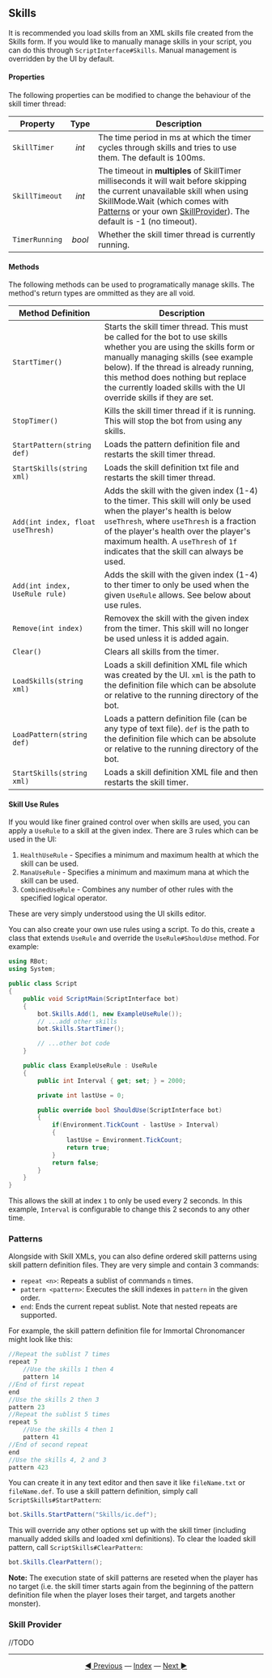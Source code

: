 ## Skills
It is recommended you load skills from an XML skills file created from the Skills form. If you would like to manually manage skills in your script, you can do this through `ScriptInterface#Skills`. Manual management is overridden by the UI by default.

#### Properties
The following properties can be modified to change the behaviour of the skill timer thread:

| Property | Type | Description |
|---|:---:|---|
| `SkillTimer` | *int* | The time period in ms at which the timer cycles through skills and tries to use them. The default is 100ms. |
| `SkillTimeout` | *int* | The timeout in **multiples** of SkillTimer milliseconds it will wait before skipping the current unavailable skill when using SkillMode.Wait (which comes with [Patterns](/docs/5%20Skills#patterns) or your own [SkillProvider](/docs/5%20Skills#skill-provider)). The default is -1 (no timeout). |
| `TimerRunning` | *bool* | Whether the skill timer thread is currently running. |

#### Methods
The following methods can be used to programatically manage skills. The method's return types are ommitted as they are all void.

| Method Definition | Description |
|---|---|
| `StartTimer()` | Starts the skill timer thread. This must be called for the bot to use skills whether you are using the skills form or manually managing skills (see example below). If the thread is already running, this method does nothing but replace the currently loaded skills with the UI override skills if they are set. |
| `StopTimer()` | Kills the skill timer thread if it is running. This will stop the bot from using any skills. |
| `StartPattern(string def)` | Loads the pattern definition file and restarts the skill timer thread. |
| `StartSkills(string xml)` | Loads the skill definition txt file and restarts the skill timer thread. |
| `Add(int index, float useThresh)` | Adds the skill with the given index (1-4) to the timer. This skill will only be used when the player's health is below `useThresh`, where `useThresh` is a fraction of the player's health over the player's maximum health. A `useThresh` of `1f` indicates that the skill can always be used. |
| `Add(int index, UseRule rule)` | Adds the skill with the given index (1-4) to ther timer to only be used when the given `UseRule` allows. See below about use rules. |
| `Remove(int index)` | Removex the skill with the given index from the timer. This skill will no longer be used unless it is added again. |
| `Clear()` | Clears all skills from the timer. |
| `LoadSkills(string xml)` | Loads a skill definition XML file which was created by the UI. `xml` is the path to the definition file which can be absolute or relative to the running directory of the bot. |
| `LoadPattern(string def)` | Loads a pattern definition file (can be any type of text file). `def` is the path to the definition file which can be absolute or relative to the running directory of the bot. |
| `StartSkills(string xml)` | Loads a skill definition XML file and then restarts the skill timer. |

#### Skill Use Rules
If you would like finer grained control over when skills are used, you can apply a `UseRule` to a skill at the given index. There are 3 rules which can be used in the UI:

1. `HealthUseRule` - Specifies a minimum and maximum health at which the skill can be used.
2. `ManaUseRule` - Specifies a minimum and maximum mana at which the skill can be used.
3. `CombinedUseRule` - Combines any number of other rules with the specified logical operator.

These are very simply understood using the UI skills editor.

You can also create your own use rules using a script. To do this, create a class that extends `UseRule` and override the `UseRule#ShouldUse` method. For example:

```csharp
using RBot;
using System;

public class Script
{
	public void ScriptMain(ScriptInterface bot)
	{
        bot.Skills.Add(1, new ExampleUseRule());
        // ...add other skills
        bot.Skills.StartTimer();

        // ...other bot code
	}

    public class ExampleUseRule : UseRule
    {
        public int Interval { get; set; } = 2000;

        private int lastUse = 0;

        public override bool ShouldUse(ScriptInterface bot)
        {
            if(Environment.TickCount - lastUse > Interval)
            {
                lastUse = Environment.TickCount;
                return true;
            }
            return false;
        }
    }
}
```

This allows the skill at index `1` to only be used every 2 seconds. In this example, `Interval` is configurable to change this 2 seconds to any other time.

### Patterns

Alongside with Skill XMLs, you can also define ordered skill patterns using skill pattern definition files. They are very simple and contain 3 commands:

- `repeat <n>`: Repeats a sublist of commands `n` times.
- `pattern <pattern>`: Executes the skill indexes in `pattern` in the given order.
- `end`: Ends the current repeat sublist. Note that nested repeats are supported.

For example, the skill pattern definition file for Immortal Chronomancer might look like this:

```csharp
//Repeat the sublist 7 times
repeat 7
    //Use the skills 1 then 4
	pattern 14
//End of first repeat
end
//Use the skills 2 then 3
pattern 23
//Repeat the sublist 5 times
repeat 5
    //Use the skills 4 then 1
	pattern 41
//End of second repeat
end
//Use the skills 4, 2 and 3
pattern 423
```

You can create it in any text editor and then save it like `fileName.txt` or `fileName.def`. To use a skill pattern definition, simply call `ScriptSkills#StartPattern`:

```csharp
bot.Skills.StartPattern("Skills/ic.def");
```

This will override any other options set up with the skill timer (including manually added skills and loaded xml definitions). To clear the loaded skill pattern, call `ScriptSkills#ClearPattern`:

```csharp
bot.Skills.ClearPattern();
```

**Note:** The execution state of skill patterns are reseted when the player has no target (i.e. the skill timer starts again from the beginning of the pattern definition file when the player loses their target, and targets another monster).

### Skill Provider

//TODO

---------
<center>
<a href="/Rbot-Scripts/4 Monsters" title="4. Monsters">◄ Previous</a> — <a href="/Rbot-Scripts/" title="Back to Index">Index</a> — <a href="/Rbot-Scripts/6 Shops" title="6. Shops">Next ►</a></center>